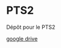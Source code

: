 # PTS2
Dépôt pour le PTS2

[google drive](https://drive.google.com/open?id=1KyOYOEHYyjx04GFwu86D2E04zh8jqA6B)
